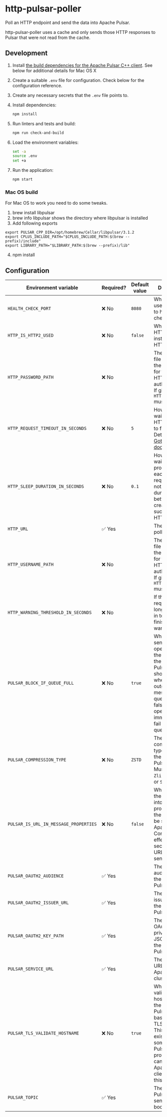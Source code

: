 # http-pulsar-poller

Poll an HTTP endpoint and send the data into Apache Pulsar.

http-pulsar-poller uses a cache and only sends those HTTP responses to Pulsar that were not read from the cache.

## Development

1. Install [the build dependencies for the Apache Pulsar C++ client](https://pulsar.apache.org/docs/en/client-libraries-cpp/#system-requirements). See below for additional details for Mac OS X
1. Create a suitable `.env` file for configuration.
   Check below for the configuration reference.
1. Create any necessary secrets that the `.env` file points to.
1. Install dependencies:

   ```sh
   npm install
   ```

1. Run linters and tests and build:

   ```sh
   npm run check-and-build
   ```

1. Load the environment variables:

   ```sh
   set -a
   source .env
   set +a
   ```

1. Run the application:

   ```sh
   npm start
   ```

### Mac OS build 

For Mac OS to work you need to do some tweaks.
1. brew install libpulsar
2. brew info libpulsar shows the directory where libpulsar is installed
3. Add following exports 
```
export PULSAR_CPP_DIR=/opt/homebrew/Cellar/libpulsar/3.1.2 
export CPLUS_INCLUDE_PATH="$CPLUS_INCLUDE_PATH:$(brew --prefix)/include"
export LIBRARY_PATH="$LIBRARY_PATH:$(brew --prefix)/lib"      
```
4. npm install 

## Configuration

| Environment variable                  | Required? | Default value | Description                                                                                                                                                                                                             |
| ------------------------------------- | --------- | ------------- | ----------------------------------------------------------------------------------------------------------------------------------------------------------------------------------------------------------------------- |
| `HEALTH_CHECK_PORT`                   | ❌ No     | `8080`        | Which port to use to respond to health checks.                                                                                                                                                                          |
| `HTTP_IS_HTTP2_USED`                  | ❌ No     | `false`       | Whether to use HTTP/2 instead of HTTP/1.x.                                                                                                                                                                              |
| `HTTP_PASSWORD_PATH`                  | ❌ No     |               | The path to the file containing the password for the "Basic" HTTP authentication. If given, also `HTTP_USERNAME` must be given.                                                                                         |
| `HTTP_REQUEST_TIMEOUT_IN_SECONDS`     | ❌ No     | `5`           | How long to wait for each HTTP request to finish. Details in the [Got documentation](https://github.com/sindresorhus/got/blob/9022f9643313839eb4b8bb35b0d51a5ea46f679c/documentation/6-timeout.md#request).             |
| `HTTP_SLEEP_DURATION_IN_SECONDS`      | ❌ No     | `0.1`         | How long to wait between processing each HTTP request. This is not the duration between the creation of two successive HTTP requests.                                                                                   |
| `HTTP_URL`                            | ✅ Yes    |               | The URL to poll.                                                                                                                                                                                                        |
| `HTTP_USERNAME_PATH`                  | ❌ No     |               | The path to the file containing the username for the "Basic" HTTP authentication. If given, also `HTTP_PASSWORD` must be given.                                                                                         |
| `HTTP_WARNING_THRESHOLD_IN_SECONDS`   | ❌ No     |               | If the HTTP request takes longer than this in total to finish, log a warning.                                                                                                                                           |
| `PULSAR_BLOCK_IF_QUEUE_FULL`          | ❌ No     | `true`        | Whether the send operations of the producer of the Apache Pulsar client should block when the outgoing message queue is full. If false, send operations will immediately fail when the queue is full.                   |
| `PULSAR_COMPRESSION_TYPE`             | ❌ No     | `ZSTD`        | The compression type to use in the Apache Pulsar topic. Must be one of `Zlib`, `LZ4`, `ZSTD` or `SNAPPY`.                                                                                                               |
| `PULSAR_IS_URL_IN_MESSAGE_PROPERTIES` | ❌ No     | `false`       | Whether to add the polled URL into the properties of the message to be sent to Apache Pulsar. Consider the effect on security if the URL is sensitive.                                                                  |
| `PULSAR_OAUTH2_AUDIENCE`              | ✅ Yes    |               | The OAuth 2.0 audience for the Apache Pulsar cluster.                                                                                                                                                                   |
| `PULSAR_OAUTH2_ISSUER_URL`            | ✅ Yes    |               | The OAuth 2.0 issuer URL for the Apache Pulsar cluster.                                                                                                                                                                 |
| `PULSAR_OAUTH2_KEY_PATH`              | ✅ Yes    |               | The path to the OAuth 2.0 private key JSON file for the Apache Pulsar cluster.                                                                                                                                          |
| `PULSAR_SERVICE_URL`                  | ✅ Yes    |               | The service URL of the Apache Pulsar cluster.                                                                                                                                                                           |
| `PULSAR_TLS_VALIDATE_HOSTNAME`        | ❌ No     | `true`        | Whether to validate the hostname of the Apache Pulsar cluster based on its TLS certificate. This option exists because some Apache Pulsar hosting providers cannot handle Apache Pulsar clients setting this to `true`. |
| `PULSAR_TOPIC`                        | ✅ Yes    |               | The Apache Pulsar topic to send the HTTP bodies to.                                                                                                                                                                     |

